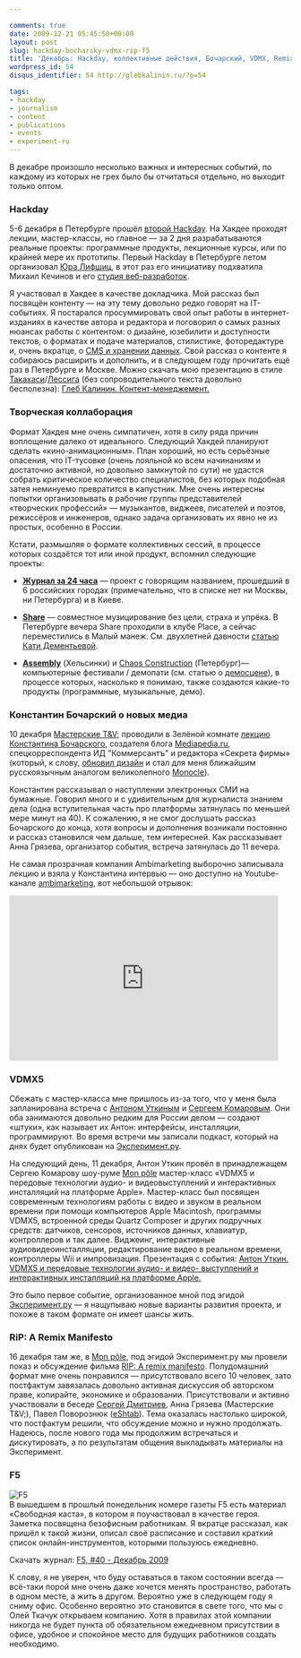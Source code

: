```yaml
---

comments: true
date: 2009-12-21 05:45:50+00:00
layout: post
slug: hackday-bocharsky-vdmx-rip-f5
title: 'Декабрь: Hackday, коллективные действия, Бочарский, VDMX, Remix Manifesto и F5'
wordpress_id: 54
disqus_identifier: 54 http://glebkalinin.ru/?p=54

tags:
- hackday
- journalism
- content
- publications
- events
- experiment-ru
---
```


В декабре произошло несколько важных и интересных событий, по каждому из которых не грех было бы отчитаться отдельно, но выходит только оптом.

<!-- more -->



### Hackday



5-6 декабря в Петербурге прошёл [второй Hackday](http://spb.hackday.ru/). На Хакдее проходят лекции, мастер-классы, но главное — за 2 дня разрабатываются реальные проекты: программные продукты, лекционные курсы, или по крайней мере их прототипы. Первый Hackday в Петербурге летом организовал [Юра Лифшиц](http://yury.name/), в этот раз его инициативу подхватила Михаил Кечинов и его [студия веб-разработок](http://www.mkechinov.ru/). 

Я участвовал в Хакдее в качестве докладчика. Мой рассказ был посвящён контенту — на эту тему довольно редко говорят на IT-событиях. Я постарался просуммировать свой опыт работы в интернет-изданиях в качестве автора и редактора и поговорил о самых разных нюансах работы с контентом: о дизайне, юзебилити и доступности текстов, о форматах и подаче материалов, стилистике, фоторедактуре и, очень вкратце, о [CMS и хранении данных](http://glebkalinin.ru/content-management-vs-web-publishing/). Свой рассказ о контенте я собираюсь расширить и дополнить, и в следующем году прочитать ещё раз в Петербурге и Москве. Можно скачать мою презентацию в стиле [Такахаси](http://en.wikipedia.org/wiki/Takahashi_method)/[Лессига](http://en.wikipedia.org/wiki/Lawrence_Lessig) (без сопроводительного текста довольно бесполезна): [Глеб Калинин. Контент-менеджемент.](http://spb.hackday.ru/assets/files/content.pdf)



### Творческая коллаборация



Формат Хакдея мне очень симпатичен, хотя в силу ряда причин воплощение далеко от идеального. Следующий Хакдей планируют сделать «кино-анимационным». План хороший, но есть серьёзные опасения, что IT-тусовке (очень лояльной ко всем начинаниям и достаточно активной, но довольно замкнутой по сути) не удастся собрать критическое количество специалистов, без которых подобная затея неминуемо превратится в капустник. Мне очень интересны попытки организовывать в рабочие группы представителей «творческих профессий» — музыкантов, виджеев, писателей и поэтов, режиссёров и  инженеров, однако задача организовать их явно не из простых, особенно в России.

Кстати, размышляя о формате коллективных сессий, в процессе которых создаётся тот или иной продукт, вспомнил следующие проекты:


	

  * **[Журнал за 24 часа](http://24-mag.ru/)** — проект с говорящим названием, прошедший в 6 российских городах (примечательно, что в списке нет ни Москвы, ни Петербурга) и в Киеве.


  * **[Share](http://sharespb.spb.ru/)** — совместное музицирование без цели, страха и упрёка. В Петербурге вечера Share проходили в клубе Place, а сейчас переместились в Малый манеж. См. двухлетней давности [статью Кати Дементьевой](http://www.afisha.ru/article/81/).


  * **[Assembly](http://www.assembly.org/)** (Хельсинки) и [Chaos Construction](http://party.cc.org.ru/) (Петербург)— компьютерные фестивали / демопати (см. статью о [демосцене](http://ru.wikipedia.org/wiki/%D0%94%D0%B5%D0%BC%D0%BE%D1%81%D1%86%D0%B5%D0%BD%D0%B0)), в процессе которых, насколько  я понимаю, также создаются какие-то продукты (программные, музыкальные, демо). 








### Константин Бочарский о новых медиа



10 декабря [Мастерские T&V;](http://twitter.com/masterskie_tnv) проводили в Зелёной комнате [лекцию Константина Бочарского](http://theoryandpractice.ru/seminars/2574-master-klass-konstantina-bocharskogo-internet-protiv-gazet-schyt-2-0-10-12), создателя блога [Mediapedia.ru](http://mediapedia.ru), спецкорреспондента ИД "Коммерсантъ" и редактора «Секрета фирмы»  (который, к слову, [обновил дизайн](http://dimabarbanel.com/editorial/sekret-firmy-draft) и стал для меня ближайшим русскоязычным аналогом великолепного [Monocle](http://monocle.com)). 

Константин рассказывал о наступлении электронных СМИ на бумажные. Говорил много и с удивительным для журналиста знанием дела (одна вступительная часть про платформы затянулась по меньшей мере минут на 40). К сожалению, я не смог дослушать рассказ Бочарского до конца, хотя вопросы и дополнения возникали постоянно и рассказ становился чем дальше, тем интересней. Как рассказывает Анна Грязева, организатор события, встреча затянулась до 11 вечера.

Не самая прозрачная компания Ambimarketing выборочно записывала лекцию и взяла у Константина интервью — оно доступно на Youtube-канале [ambimarketing](http://www.youtube.com/user/ambimarketing), вот небольшой отрывок:

<object width="480" height="295"><param name="movie" value="http://www.youtube.com/v/vOYyQdXkqXE&hl=ru_RU&fs=1&"></param><param name="allowFullScreen" value="true"></param><param name="allowscriptaccess" value="always"></param><embed src="http://www.youtube.com/v/vOYyQdXkqXE&hl=ru_RU&fs=1&" type="application/x-shockwave-flash" allowscriptaccess="always" allowfullscreen="true" width="480" height="295"></embed></object>



### VDMX5



Сбежать с мастер-класса мне пришлось из-за того, что у меня была запланирована встреча с [Антоном Уткиным](http://aienn.com/) и [Сергеем Комаровым](http://outoff.ru). Они оба занимаются довольно редким для России делом — создают «штуки», как называет их Антон: интерфейсы, инсталляции, программируют. Во время встречи мы записали подкаст, который на днях будет опубликован на [Эксперимент.ру](http://experiment.ru).

На следующий день, 11 декабря, Антон Уткин провёл в принадлежащем Сергею Комарову шоу-руме [Mon pôle](http://monpole.com/) мастер-класс «VDMX5 и передовые технологии аудио- и видеовыступлений и интерактивных инсталляций на платформе Apple». Мастер-класс был посвящен современным технологиям работы с видео и звуком в реальном времени при помощи компьютеров Apple Macintosh, программы VDMX5, встроенной среды Quartz Composer и других подручных средств: датчиков, сенсоров, источников данных, клавиатур, контроллеров и так далее. Виджеинг, интерактивные аудиовидеоинсталляции, редактирование видео в реальном времени, контроллеры Wii и импровизация. Презентация с события: [Антон Уткин. VDMX5 и передовые технологии аудио- и видео- выступлений и интерактивных инсталляций на платформе Apple.](http://thalient.in/terfaces/vdmx5/vdmx5lecture1.pdf)

Это было первое событие, организованное мной под эгидой [Эксперимент.ру](http://experiment.ru/) — я нащупываю новые варианты развития проекта, и похоже в таком формате он имеет шансы жить.



### RiP: A Remix Manifesto



16 декабря там же, в [Mon pôle](http://monpole.com/), под эгидой Эксперимент.ру мы провели показ и обсуждение фильма [RIP: A remix manifesto](http://experiment.ru/culture/rip-a-remix-manifesto/). Полудомашний формат мне очень понравился — присутствовало всего 10 человек, зато постфактум завязалась довольно активная дискуссия об авторском праве, копирайте, экономике и образовании. Присутствовали и активно участвовали в беседе [Сергей Дмитриев](http://sergey-dmitriev.moikrug.ru/), Анна Грязева (Мастерские T&V;), Павел Поворознюк ([eShtab](http://www.e-shtab.ru/blog/user/3178/user)). Тема оказалась настолько широкой, что постфактум решили, что обсуждение можно и нужно продолжать. Надеюсь, после нового года мы продолжим встречаться и дискутировать, а по результатам общения выкладывать материалы на Эксперимент.



### F5







![F5](http://glebkalinin.ru/featured/2009/12/f5.png)  
В вышедшем в прошлый понедельник номере газеты F5 есть материал «Свободная каста», в котором я поучаствовал в качестве героя. Заметка посвящена безофисным работникам. Я вкратце рассказал, как пришёл к такой жизни, описал своё расписание и составил краткий список онлайн-инструментов, которыми пользуюсь ежедневно. 



Скачать журнал: [F5, #40 - Декабрь 2009](http://www.f5.ru/magazine/download/f5_newspaper_n40_14_12_2009.pdf)






К слову, я не уверен, что буду оставаться в таком состоянии всегда — всё-таки порой мне очень даже хочется менять пространство, работать в одном месте, а жить в другом. Вероятно уже в следующем году я сниму офис. Особенно вероятно это становится в свете того, что мы с Олей Ткачук открываем компанию. Хотя в правилах этой компании никогда не будет пункта об обязательном ежедневном присутствии в офисе, удобное и спокойное место для будущих работников создать необходимо.

